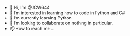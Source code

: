 - 👋 Hi, I’m @JCW644
- 👀 I’m interested in learning how to code in Python and C#
- 🌱 I’m currently learning Python
- 💞️ I’m looking to collaborate on nothing in particular. 
- 📫 How to reach me ...

<!---
JCW644/JCW644 is a ✨ special ✨ repository because its `README.md` (this file) appears on your GitHub profile.
You can click the Preview link to take a look at your changes.
--->
